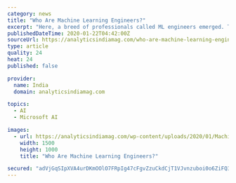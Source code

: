 ```yaml
---
category: news
title: "Who Are Machine Learning Engineers?"
excerpt: "Here, a breed of professionals called ML engineers emerged. The democratisation of AI with tools like Azure Machine Learning greatly simplified the data science life cycle. Here is an example of a prototype of IoT and ML in action together. In these examples, you can see the first cut prototypes of an ML system in action. Any data scientist and ..."
publishedDateTime: 2020-01-22T04:42:00Z
sourceUrl: https://analyticsindiamag.com/who-are-machine-learning-engineers/
type: article
quality: 24
heat: 24
published: false

provider:
  name: India
  domain: analyticsindiamag.com

topics:
  - AI
  - Microsoft AI

images:
  - url: https://analyticsindiamag.com/wp-content/uploads/2020/01/Machine-Learning-Engineer.jpg
    width: 1500
    height: 1000
    title: "Who Are Machine Learning Engineers?"

secured: "adVjGqSIpXVA4urDKmOOlO7FRpIg47cFgvZzuCkdCjT1VJvnzuboi0o6ZiFQ3WWB13kT22w1dIegt3ZNZNG9Nw8mKCl0LisALqCfkx84I+3K/XcZ7IqktBtICedgR2C1t80431jLs5rIVw1JO6diBIK99YqxRsxfbS1NESm7oNobKfUMwSfgV6kC0WancDG7lsKpDSML1cRhU/i96XYOWn9lILfMSA9OGzwPqR5qiM+TMtnDo3HVz4C5JdC4JTC5lD+UImXiYD2nxx4+9NUFEbG72GWQ6J/T1Srll5/DoPTxUKnq5l8aEJH8ONhlj2SPxQnr9jdozVTbGfrIDKcPbEZHQX8dcFKBI3jFIAACN6BQ5ObZaRM12BI2WCd5Va9ELvupEVgrvMjnwNLvpF91k1KX673hKsaYpEg9SC9SRB9AE6qd2av96bcHtOfh3dF3OjxZp9wQDC8wcYAW0aaHiw==;ylSrKyxbpt9pscNX0tjOxA=="
---
```


